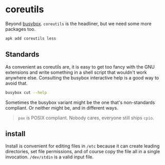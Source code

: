 # coreutils

Beyond [busybox](busybox). `coreutils` is the headliner, but we need some more
packages too.

```sh
apk add coreutils less
```

## Standards

As convenient as coreutils are, it is easy to get too fancy with the GNU
extensions and write something in a shell script that wouldn't work anywhere
else. Consulting the busybox interactive help is a good way to avoid that.

```sh
busybox cut --help
```

Sometimes the busybox variant might be the one that's non-standards
compliant. Or neither might be, and in different ways.

> `pax` is POSIX compliant. Nobody cares, everyone still ships `cpio`.

## install

Install is convenient for editing files in `/etc` because it can create leading
directories, set file permissions, and of course copy the file all in a single
invocation. `/dev/stdin` is a valid input file.
